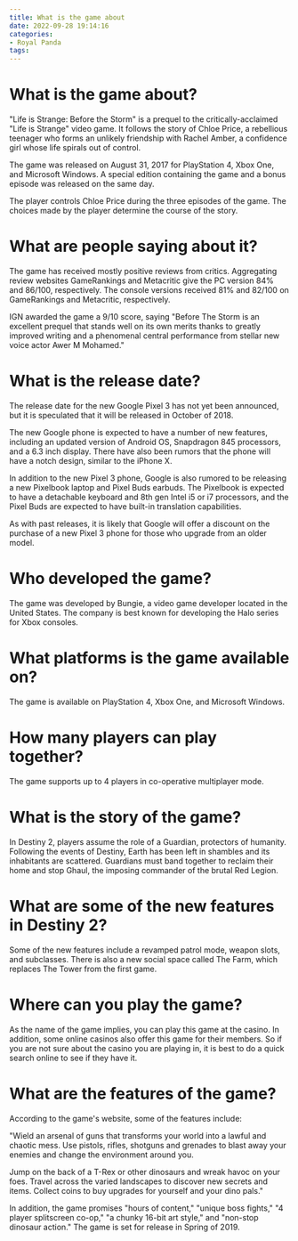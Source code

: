 ```yaml
---
title: What is the game about
date: 2022-09-28 19:14:16
categories:
- Royal Panda
tags:
---
```



#  What is the game about?

"Life is Strange: Before the Storm" is a prequel to the critically-acclaimed "Life is Strange" video game. It follows the story of Chloe Price, a rebellious teenager who forms an unlikely friendship with Rachel Amber, a confidence girl whose life spirals out of control.

The game was released on August 31, 2017 for PlayStation 4, Xbox One, and Microsoft Windows. A special edition containing the game and a bonus episode was released on the same day.

The player controls Chloe Price during the three episodes of the game. The choices made by the player determine the course of the story.

# What are people saying about it?

The game has received mostly positive reviews from critics. Aggregating review websites GameRankings and Metacritic give the PC version 84% and 86/100, respectively. The console versions received 81% and 82/100 on GameRankings and Metacritic, respectively.

IGN awarded the game a 9/10 score, saying "Before The Storm is an excellent prequel that stands well on its own merits thanks to greatly improved writing and a phenomenal central performance from stellar new voice actor Awer M Mohamed."

#  What is the release date?

The release date for the new Google Pixel 3 has not yet been announced, but it is speculated that it will be released in October of 2018.

The new Google phone is expected to have a number of new features, including an updated version of Android OS, Snapdragon 845 processors, and a 6.3 inch display. There have also been rumors that the phone will have a notch design, similar to the iPhone X.

In addition to the new Pixel 3 phone, Google is also rumored to be releasing a new Pixelbook laptop and Pixel Buds earbuds. The Pixelbook is expected to have a detachable keyboard and 8th gen Intel i5 or i7 processors, and the Pixel Buds are expected to have built-in translation capabilities.

As with past releases, it is likely that Google will offer a discount on the purchase of a new Pixel 3 phone for those who upgrade from an older model.

#  Who developed the game?

The game was developed by Bungie, a video game developer located in the United States. The company is best known for developing the Halo series for Xbox consoles.

# What platforms is the game available on?

The game is available on PlayStation 4, Xbox One, and Microsoft Windows.

# How many players can play together?

The game supports up to 4 players in co-operative multiplayer mode.

# What is the story of the game?

In Destiny 2, players assume the role of a Guardian, protectors of humanity. Following the events of Destiny, Earth has been left in shambles and its inhabitants are scattered. Guardians must band together to reclaim their home and stop Ghaul, the imposing commander of the brutal Red Legion.

# What are some of the new features in Destiny 2?

Some of the new features include a revamped patrol mode, weapon slots, and subclasses. There is also a new social space called The Farm, which replaces The Tower from the first game.

#  Where can you play the game?

As the name of the game implies, you can play this game at the casino. In addition, some online casinos also offer this game for their members. So if you are not sure about the casino you are playing in, it is best to do a quick search online to see if they have it.

#  What are the features of the game?

According to the game's website, some of the features include:

"Wield an arsenal of guns that transforms your world into a lawful and chaotic mess. Use pistols, rifles, shotguns and grenades to blast away your enemies and change the environment around you.

Jump on the back of a T-Rex or other dinosaurs and wreak havoc on your foes. Travel across the varied landscapes to discover new secrets and items. Collect coins to buy upgrades for yourself and your dino pals."

In addition, the game promises "hours of content," "unique boss fights," "4 player splitscreen co-op," "a chunky 16-bit art style," and "non-stop dinosaur action." The game is set for release in Spring of 2019.